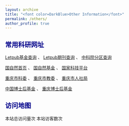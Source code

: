 ```yaml
---
layout: archive
title: "<font color=DarkBlue>Other Information</font>"
permalink: /others/
author_profile: true
---
```


## <font color=DarkBlue>常用科研网址</font>

[Letpub基金查询](http://www.letpub.com.cn/index.php?page=grant#opennewwindow) 、 [Letpub期刊查询](http://www.letpub.com.cn/index.php?page=journalapp) 、 [中科院分区查询](https://www.fenqubiao.com/)

[国自然首页](https://www.nsfc.gov.cn/) 、 [国自然基金](https://isisn.nsfc.gov.cn/pmpweb/login) 、 [国家科技平台](https://service.most.gov.cn/index/)

[重庆市科委](http://kjj.cq.gov.cn/) 、 [重庆市教委](http://jw.cq.gov.cn/) 、 [重庆市人社局](http://rlsbj.cq.gov.cn/)

[中国博士后基金](https://jj.chinapostdoctor.org.cn/website/index.html) 、 [重庆博士后基金](https://auth.cq.gov.cn:81/sso/login?utype=0&redirect=istrue) 

## <font color=DarkBlue>访问地图</font>

<script type="text/javascript" src="//rf.revolvermaps.com/0/0/7.js?i=5lqopbe1las&amp;m=0&amp;c=ff0000&amp;cr1=ffffff&amp;sx=0" async="async"></script>

<script async src="//busuanzi.ibruce.info/busuanzi/2.3/busuanzi.pure.mini.js"></script>
<span id="busuanzi_container_site_pv">本站总访问量<span id="busuanzi_value_site_pv"></span>次</span>
<span id="busuanzi_container_site_uv">本站访客数<span id="busuanzi_value_site_uv"></span>次</span>